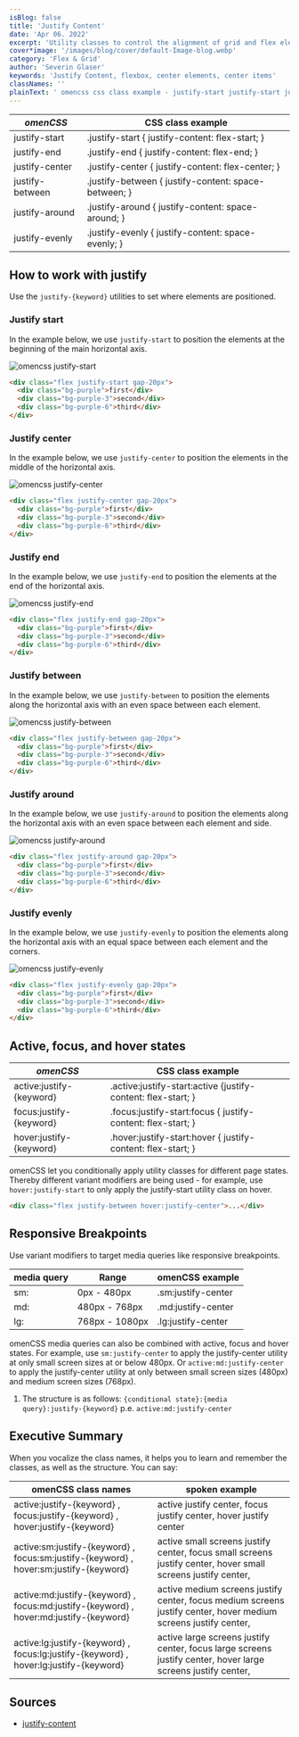 ```yaml
---
isBlog: false
title: 'Justify Content'
date: 'Apr 06. 2022'
excerpt: 'Utility classes to control the alignment of grid and flex elements along the horizontal axis.'
cover*image: '/images/blog/cover/default-Image-blog.webp'
category: 'Flex & Grid'
author: 'Severin Glaser'
keywords: 'Justify Content, flexbox, center elements, center items'
classNames: ''
plainText: ' omencss css class example - justify-start justify-start justify-content: flex-start; justify-end justify-end justify-content: flex-end; justify-center justify-center justify-content: flex-center; justify-between justify-between justify-content: space-between; justify-around justify-around justify-content: space-around; justify-evenly justify-evenly justify-content: space-evenly; how to work with justify use the `justify- keyword ` utilities to set where elements are positioned justify start in the example below we use `justify-start` to position the elements at the beginning of the main horizontal axis ! omencss justify-start images docs flex justify-content-start webp?style=centerme  justify center in the example below we use `justify-center` to position the elements in the middle of the horizontal axis ! omencss justify-center images docs flex justify-content-center webp?style=centerme  justify end in the example below we use `justify-end` to position the elements at the end of the horizontal axis ! omencss justify-end images docs flex justify-content-end webp?style=centerme  justify between in the example below we use `justify-between` to position the elements along the horizontal axis with an even space between each element ! omencss justify-between images docs flex justify-between webp?style=centerme  justify around in the example below we use `justify-around` to position the elements along the horizontal axis with an even space between each element and side ! omencss justify-around images docs flex justify-around webp?style=centerme  justify evenly in the example below we use `justify-evenly` to position the elements along the horizontal axis with an equal space between each element and the corners ! omencss justify-evenly images docs flex justify-evenly webp?style=centerme  active focus and hover states omencss css class example - active:justify- keyword active :justify-start:active justify-content: flex-start; focus:justify- keyword focus :justify-start:focus justify-content: flex-start; hover:justify- keyword hover :justify-start:hover justify-content: flex-start; omencss let you conditionally apply utility classes for different page states thereby different variant modifiers are being used - for example use `hover:justify-start` to only apply the justify-start utility class on hover  responsive breakpoints use variant modifiers to target media queries like responsive breakpoints media query range omencss example - sm: 0px - 480px sm:justify-center md: 480px - 768px md:justify-center lg: 768px - 1080px lg:justify-center omencss media queries can also be combined with active focus and hover states for example use `sm:justify-center` to apply the justify-center utility at only small screen sizes at or below 480px or `active:md:justify-center` to apply the justify-center utility at only between small screen sizes 480px and medium screen sizes 768px 1 the structure is as follows: ` conditional state : media query :justify- keyword ` p e `active:md:justify-center` executive summary when you vocalize the class names it helps you to learn and remember the classes as well as the structure you can say: omencss class names spoken example - - active:justify- keyword focus:justify- keyword hover:justify- keyword active justify center focus justify center hover justify center active:sm:justify- keyword focus:sm:justify- keyword hover:sm:justify- keyword active small screens justify center focus small screens justify center hover small screens justify center active:md:justify- keyword focus:md:justify- keyword hover:md:justify- keyword active medium screens justify center focus medium screens justify center hover medium screens justify center active:lg:justify- keyword focus:lg:justify- keyword hover:lg:justify- keyword active large screens justify center focus large screens justify center hover large screens justify center sources - justify-content https: developer mozilla org en-us docs web css justify-content '
---
```


| _omenCSS_       | CSS class example                                    |
| --------------- | ---------------------------------------------------- |
| justify-start   | .justify-start { justify-content: flex-start; }      |
| justify-end     | .justify-end { justify-content: flex-end; }          |
| justify-center  | .justify-center { justify-content: flex-center; }    |
| justify-between | .justify-between { justify-content: space-between; } |
| justify-around  | .justify-around { justify-content: space-around; }   |
| justify-evenly  | .justify-evenly { justify-content: space-evenly; }   |

## How to work with justify

Use the `justify-{keyword}` utilities to set where elements are positioned.

### Justify start

In the example below, we use `justify-start` to position the elements at the beginning of the main horizontal axis.

![omencss justify-start](/images/docs/flex/justify-content-start.webp?style=centerme)

```html
<div class="flex justify-start gap-20px">
  <div class="bg-purple">first</div>
  <div class="bg-purple-3">second</div>
  <div class="bg-purple-6">third</div>
</div>
```

### Justify center

In the example below, we use `justify-center` to position the elements in the middle of the horizontal axis.

![omencss justify-center](/images/docs/flex/justify-content-center.webp?style=centerme)

```html
<div class="flex justify-center gap-20px">
  <div class="bg-purple">first</div>
  <div class="bg-purple-3">second</div>
  <div class="bg-purple-6">third</div>
</div>
```

### Justify end

In the example below, we use `justify-end` to position the elements at the end of the horizontal axis.

![omencss justify-end](/images/docs/flex/justify-content-end.webp?style=centerme)

```html
<div class="flex justify-end gap-20px">
  <div class="bg-purple">first</div>
  <div class="bg-purple-3">second</div>
  <div class="bg-purple-6">third</div>
</div>
```

### Justify between

In the example below, we use `justify-between` to position the elements along the horizontal axis with an even space between each element.

![omencss justify-between](/images/docs/flex/justify-between.webp?style=centerme)

```html
<div class="flex justify-between gap-20px">
  <div class="bg-purple">first</div>
  <div class="bg-purple-3">second</div>
  <div class="bg-purple-6">third</div>
</div>
```

### Justify around

In the example below, we use `justify-around` to position the elements along the horizontal axis with an even space between each element and side.

![omencss justify-around](/images/docs/flex/justify-around.webp?style=centerme)

```html
<div class="flex justify-around gap-20px">
  <div class="bg-purple">first</div>
  <div class="bg-purple-3">second</div>
  <div class="bg-purple-6">third</div>
</div>
```

### Justify evenly

In the example below, we use `justify-evenly` to position the elements along the horizontal axis with an equal space between each element and the corners.

![omencss justify-evenly](/images/docs/flex/justify-evenly.webp?style=centerme)

```html
<div class="flex justify-evenly gap-20px">
  <div class="bg-purple">first</div>
  <div class="bg-purple-3">second</div>
  <div class="bg-purple-6">third</div>
</div>
```

## Active, focus, and hover states

| _omenCSS_                | CSS class example                                             |
| ------------------------ | ------------------------------------------------------------- |
| active:justify-{keyword} | .active\:justify-start:active {justify-content: flex-start; } |
| focus:justify-{keyword}  | .focus\:justify-start:focus { justify-content: flex-start; }  |
| hover:justify-{keyword}  | .hover\:justify-start:hover { justify-content: flex-start; }  |

omenCSS let you conditionally apply utility classes for different page states. Thereby different variant modifiers are being used - for example, use `hover:justify-start` to only apply the justify-start utility class on hover.

```html
<div class="flex justify-between hover:justify-center">...</div>
```

## Responsive Breakpoints

Use variant modifiers to target media queries like responsive breakpoints.

| media query | Range          | omenCSS example    |
| ----------- | -------------- | ------------------ |
| sm:         | 0px - 480px    | .sm:justify-center |
| md:         | 480px - 768px  | .md:justify-center |
| lg:         | 768px - 1080px | .lg:justify-center |

omenCSS media queries can also be combined with active, focus and hover states. For example, use `sm:justify-center` to apply the justify-center utility at only small screen sizes at or below 480px. Or `active:md:justify-center` to apply the justify-center utility at only between small screen sizes (480px) and medium screen sizes (768px).

1. The structure is as follows: `{conditional state}:{media query}:justify-{keyword}` p.e. `active:md:justify-center`

## Executive Summary

When you vocalize the class names, it helps you to learn and remember the classes, as well as the structure. You can say:

| omenCSS class names                                                                   | spoken example                                                                                                  |
| ------------------------------------------------------------------------------------- | --------------------------------------------------------------------------------------------------------------- |
| active:justify-{keyword} , focus:justify-{keyword} , hover:justify-{keyword}          | active justify center, focus justify center, hover justify center                                               |
| active:sm:justify-{keyword} , focus:sm:justify-{keyword} , hover:sm:justify-{keyword} | active small screens justify center, focus small screens justify center, hover small screens justify center,    |
| active:md:justify-{keyword} , focus:md:justify-{keyword} , hover:md:justify-{keyword} | active medium screens justify center, focus medium screens justify center, hover medium screens justify center, |
| active:lg:justify-{keyword} , focus:lg:justify-{keyword} , hover:lg:justify-{keyword} | active large screens justify center, focus large screens justify center, hover large screens justify center,    |

## Sources

- [justify-content](https://developer.mozilla.org/en-US/docs/Web/CSS/justify-content)
